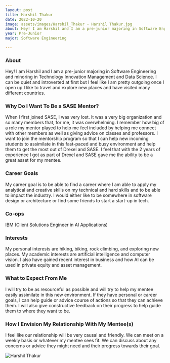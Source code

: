 ```yaml
---
layout: post
title: Harshil Thakur 
date: 2022-10-20
image: assets/images/Harshil_Thakur - Harshil Thakur.jpg
about: Hey! I am Harshil and I am a pre-junior majoring in Software Engineering and minoring in Technology Innovation Management and Data Science. I can be quiet and introverted at first but I feel like I am pretty outgoing once I open up.I like to travel and explore new places and have visited many different countries. 
year: Pre-Junior
major: Software Engineering

---
```


### About

Hey! I am Harshil and I am a pre-junior majoring in Software Engineering and minoring in Technology Innovation Management and Data Science. I can be quiet and introverted at first but I feel like I am pretty outgoing once I open up.I like to travel and explore new places and have visited many different countries. 

### Why Do I Want To Be a SASE Mentor?

When I first joined SASE, I was very lost. It was a very big organization and so many members that, for me, it was overwhelming. I remember how big of a role my mentor played to help me feel included by helping me connect with other members as well as giving advice on classes and professors. I want to join the mentorship program so that I can help new incoming students to assimilate in this fast-paced and busy environment and help them to get the most out of Drexel and SASE. I feel that with the 2 years of experience I got as part of Drexel and SASE gave me the ability to be a great asset for my mentee. 

### Career Goals

My career goal is to be able to find a career where I am able to apply my analytical and creative skills on my technical and hard skills and to be able to impact the industry. I would either like to be somewhere in software design or architecture or find some friends to start a start-up in tech. 

### Co-ops

IBM (Client Solutions Engineer in AI Applications)

### Interests

My personal interests are hiking, biking, rock climbing, and exploring new places. My academic interests are artificial intelligence and computer vision. I also have gained recent interest in business and how AI can be used in private equity and asset management. 

### What to Expect From Me

I will try to be as resourceful as possible and will try to help my mentee easily assimilate in this new environment. If they have personal or career goals, I can help guide or advice course of actions so that they can achieve them. I will also give constructive feedback on their progress to help guide them to where they want to be.

### How I Envision My Relationship With My Mentee(s) 

I feel like our relationship will be very causal and friendly. We can meet on a weekly basis or whatever my mentee sees fit. We can discuss about any concerns or advice they might need and their progress towards their goal. 

<div class="text-center my-5">
    <img src="https://sase-drexel.github.io/mentorship-2022/assets/images/Harshil_Thakur - Harshil Thakur.jpg" alt="Harshil Thakur" class="rounded post-img" />
</div>
